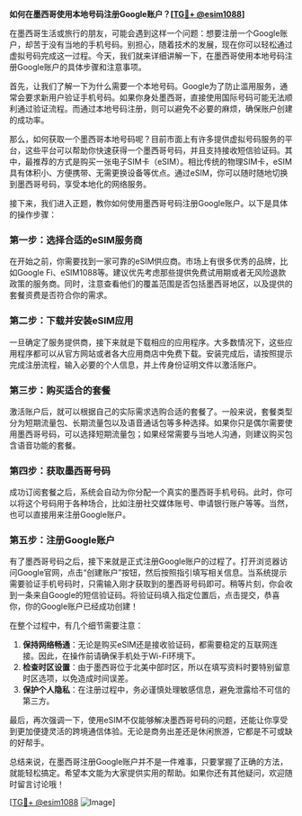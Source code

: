 **如何在墨西哥使用本地号码注册Google账户？[[TG💪+ @esim1088](https://t.me/s/esim1088)]**

在墨西哥生活或旅行的朋友，可能会遇到这样一个问题：想要注册一个Google账户，却苦于没有当地的手机号码。别担心，随着技术的发展，现在你可以轻松通过虚拟号码完成这一过程。今天，我们就来详细讲解一下，在墨西哥使用本地号码注册Google账户的具体步骤和注意事项。

首先，让我们了解一下为什么需要一个本地号码。Google为了防止滥用服务，通常会要求新用户验证手机号码。如果你身处墨西哥，直接使用国际号码可能无法顺利通过验证流程。而通过本地号码注册，则可以避免不必要的麻烦，确保账户创建的成功率。

那么，如何获取一个墨西哥本地号码呢？目前市面上有许多提供虚拟号码服务的平台，这些平台可以帮助你快速获得一个墨西哥号码，并且支持接收短信验证码。其中，最推荐的方式是购买一张电子SIM卡（eSIM）。相比传统的物理SIM卡，eSIM具有体积小、方便携带、无需更换设备等优点。通过eSIM，你可以随时随地切换到墨西哥号码，享受本地化的网络服务。

接下来，我们进入正题，教你如何使用墨西哥号码注册Google账户。以下是具体的操作步骤：

### 第一步：选择合适的eSIM服务商

在开始之前，你需要找到一家可靠的eSIM供应商。市场上有很多优秀的品牌，比如Google Fi、eSIM1088等。建议优先考虑那些提供免费试用期或者无风险退款政策的服务商。同时，注意查看他们的覆盖范围是否包括墨西哥地区，以及提供的套餐资费是否符合你的需求。

### 第二步：下载并安装eSIM应用

一旦确定了服务提供商，接下来就是下载相应的应用程序。大多数情况下，这些应用程序都可以从官方网站或者各大应用商店中免费下载。安装完成后，请按照提示完成注册流程，输入必要的个人信息，并上传身份证明文件以激活账户。

### 第三步：购买适合的套餐

激活账户后，就可以根据自己的实际需求选购合适的套餐了。一般来说，套餐类型分为短期流量包、长期流量包以及语音通话包等多种选择。如果你只是偶尔需要使用墨西哥号码，可以选择短期流量包；如果经常需要与当地人沟通，则建议购买包含语音功能的套餐。

### 第四步：获取墨西哥号码

成功订阅套餐之后，系统会自动为你分配一个真实的墨西哥手机号码。此时，你可以将这个号码用于各种场合，比如注册社交媒体账号、申请银行账户等等。当然，也可以直接用来注册Google账户。

### 第五步：注册Google账户

有了墨西哥号码之后，接下来就是正式注册Google账户的过程了。打开浏览器访问Google官网，点击“创建账户”按钮，然后按照指引填写相关信息。当系统提示需要验证手机号码时，只需输入刚才获取到的墨西哥号码即可。稍等片刻，你会收到一条来自Google的短信验证码。将验证码填入指定位置后，点击提交，恭喜你，你的Google账户已经成功创建！

在整个过程中，有几个细节需要注意：

1. **保持网络畅通**：无论是购买eSIM还是接收验证码，都需要稳定的互联网连接。因此，在操作前请确保手机处于Wi-Fi环境下。
2. **检查时区设置**：由于墨西哥位于北美中部时区，所以在填写资料时要特别留意时区选项，以免造成时间误差。
3. **保护个人隐私**：在注册过程中，务必谨慎处理敏感信息，避免泄露给不可信的第三方。

最后，再次强调一下，使用eSIM不仅能够解决墨西哥号码的问题，还能让你享受到更加便捷灵活的跨境通信体验。无论是商务出差还是休闲旅游，它都是不可或缺的好帮手。

总结来说，在墨西哥注册Google账户并不是一件难事，只要掌握了正确的方法，就能轻松搞定。希望本文能为大家提供实用的帮助。如果你还有其他疑问，欢迎随时留言讨论哦！

[[TG💪+ @esim1088](https://t.me/s/esim1088) ![Image](https://i.postimg.cc/4NQfJmqS/Snipaste-2025-05-13-00-14-12.png)]
